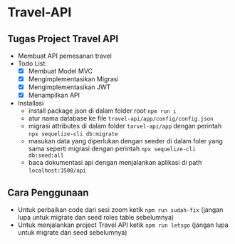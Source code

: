 # Travel-API
## Tugas Project Travel API
- Membuat API pemesanan travel
- Todo List:
  - [x] Membuat Model MVC
  - [x] Mengimplementasikan Migrasi
  - [x] Mengimplementasikan JWT
  - [x] Menampilkan API
- Installasi
  - install package json di dalam folder root `npm run i`
  - atur nama database ke file `travel-api/app/config/config.json`
  - migrasi attributes di dalam folder `tarvel-api/app` dengan perintah `npx sequelize-cli db:migrate`
  - masukan data yang diperlukan dengan seeder di dalam foler yang sama seperti migrasi dengan perintah `npx sequelize-cli db:seed:all`
  - baca dokumentasi api dengan menjalankan aplikasi di path `localhost:3500/api`

## Cara Penggunaan
- Untuk perbaikan code dari sesi zoom ketik `npm run sudah-fix` (jangan lupa untuk migrate dan seed roles table sebelumnya)
- Untuk menjalankan project Travel API ketik `npm run letsgo` (jangan lupa untuk migrate dan seed sebelumnya)


